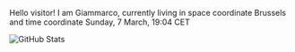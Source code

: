 Hello visitor! I am Giammarco, currently living in space coordinate Brussels and time coordinate Sunday, 7 March, 19:04 CET

![GitHub Stats](https://github-readme-stats.vercel.app/api?username=grcasanova)
